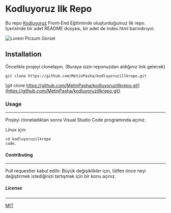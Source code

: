 # Kodluyoruz Ilk Repo
Bu repo [Kodluyoruz](http://kodluyoruz.org) Front-End Eğitiminde oluşturduğumuz ilk repo. İçerisinde bir adet README dosyası, bir adet de index.html barındırıyor.

![Lorem Picsum Gorsel](https://picsum.photos/200/300)

## Installation

Öncelikle projeyi clonelayın. (Buraya sizin reponuzdan aldığınız link gelecek)

```
git clone https://github.com/MetinPasha/kodluyoruzillkrepo.git
```

[git clone https://github.com/MetinPasha/kodluyoruzillkrepo.git](https://github.com/MetinPasha/kodluyoruzillkrepo.git)

### Usage

---

Projeyi cloneladıktan sonra Visual Studio Code programında açınız.

Linux için:

```
cd kodluyoruzilkrepo
code.
```

#### Contributing

---

Pull requestler kabul edilir. Büyük değişiklikler için, lütfen önce neyi değiştirmek istediğinizi tartışmak için bir konu açınız.

##### License

---

[MIT](https://choosealicense.com/licenses/mit/)
